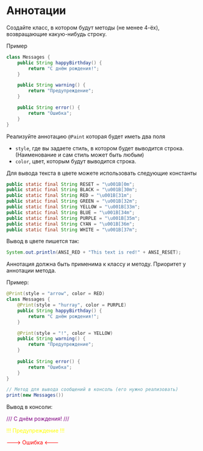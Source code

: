 # Аннотации

Создайте класс, в котором будут методы (не менее 4-ёх), возвращающие какую-нибудь строку.

Пример

```java
class Messages {
    public String happyBirthday() {
        return "С днём рождения!";
    }

    public String warning() {
        return "Предупреждение";
    }

    public String error() {
        return "Ошибка";
    }
}
```


Реализуйте аннотацию `@Paint` которая будет иметь два поля 
* `style`, где вы задаете стиль, в котором будет выводится строка. (Наименование и сам стиль может быть любым)
* `color`, цвет, которым будут выводится строка.

Для вывода текста в цвете можете использовать следующие константы
```java
public static final String RESET = "\u001B[0m";
public static final String BLACK = "\u001B[30m";
public static final String RED = "\u001B[31m";
public static final String GREEN = "\u001B[32m";
public static final String YELLOW = "\u001B[33m";
public static final String BLUE = "\u001B[34m";
public static final String PURPLE = "\u001B[35m";
public static final String CYAN = "\u001B[36m";
public static final String WHITE = "\u001B[37m";
```
Вывод в цвете пишется так:

```java
System.out.println(ANSI_RED + "This text is red!" + ANSI_RESET);
```

Аннотация должна быть применима к классу и методу. Приоритет у аннотации метода.

Пример:

```java
@Print(style = "arrow", color = RED)
class Messages {
    @Print(style = "hurray", color = PURPLE)
    public String happyBirthday() {
        return "С днём рождения!";
    }

    @Print(style = "!", color = YELLOW)
    public String warning() {
        return "Предупреждение";
    }
    
    public String error() {
        return "Ошибка";
    }
}

// Метод для вывода сообщений в консоль (его нужно реализовать)
print(new Messages())
```
Вывод в консоли:

<span style="color:purple"> \/\/\/ С днём рождения! \/\/\/</span>

<span style="color:yellow">!!! Предупреждение !!!</span>

<span style="color:red">---> Ошибка <---</span>



